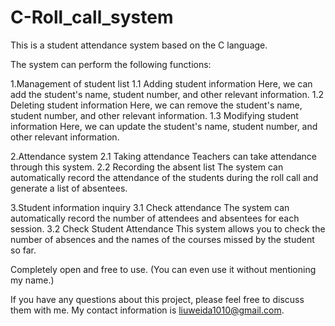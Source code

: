 # C-Roll_call_system

This is a student attendance system based on the C language.

The system can perform the following functions:

1.Management of student list
  1.1 Adding student information
    Here, we can add the student's name, student number, and other relevant information.
  1.2 Deleting student information
    Here, we can remove the student's name, student number, and other relevant information.
  1.3 Modifying student information
    Here, we can update the student's name, student number, and other relevant information.

2.Attendance system
  2.1 Taking attendance
    Teachers can take attendance through this system.
  2.2 Recording the absent list
    The system can automatically record the attendance of the students during the roll call and generate a list of absentees.

3.Student information inquiry
  3.1 Check attendance
    The system can automatically record the number of attendees and absentees for each session.
  3.2 Check Student Attendance
    This system allows you to check the number of absences and the names of the courses missed by the student so far.
      

Completely open and free to use. 
(You can even use it without mentioning my name.)

If you have any questions about this project, please feel free to discuss them with me. 
My contact information is liuweida1010@gmail.com.
